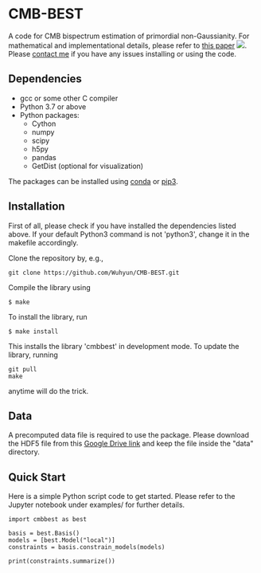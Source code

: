 # CMB-BEST
A code for CMB bispectrum estimation of primordial non-Gaussianity. For mathematical and implementational details, please refer to [this paper](https://arxiv.org/abs/2305.14646) [![](https://img.shields.io/badge/arXiv-2305.14646%20-red.svg)](https://arxiv.org/abs/2305.14646). Please [contact me](mailto:wuhyun@kasi.re.kr) if you have any issues installing or using the code.

## Dependencies

- gcc or some other C compiler
- Python 3.7 or above
- Python packages:
    - Cython
    - numpy
    - scipy
    - h5py
    - pandas
    - GetDist (optional for visualization)

The packages can be installed using [conda](https://conda.io/projects/conda/en/latest/user-guide/getting-started.html#) or [pip3](https://packaging.python.org/en/latest/tutorials/installing-packages/).

## Installation
First of all, please check if you have installed the dependencies listed above. If your default Python3 command is not 'python3', change it in the makefile accordingly.

Clone the repository by, e.g.,
```
git clone https://github.com/Wuhyun/CMB-BEST.git
```

Compile the library using
```
$ make
```
To install the library, run
```
$ make install
```
This installs the library 'cmbbest' in development mode. To update the library, running
 ```
 git pull
 make
 ```
anytime will do the trick.


## Data

A precomputed data file is required to use the package. Please download the HDF5 file from this [Google Drive link](https://drive.google.com/file/d/10BGPCXAtkWF23eZi4R_P-PYVd4NBtGnq/view?usp=share_link) and keep the file inside the "data" directory.


## Quick Start

Here is a simple Python script code to get started. Please refer to the Jupyter notebook under examples/ for further details.
```
import cmbbest as best

basis = best.Basis()
models = [best.Model("local")]
constraints = basis.constrain_models(models)

print(constraints.summarize())
```
